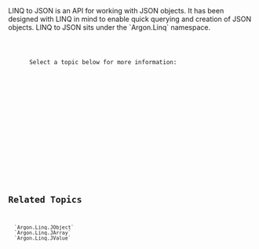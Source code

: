 <?xml version="1.0" encoding="utf-8"?>
<topic id="LINQtoJSON" revisionNumber="1">
  <developerConceptualDocument xmlns="http://ddue.schemas.microsoft.com/authoring/2003/5" xmlns:xlink="http://www.w3.org/1999/xlink">LINQ to JSON is an API for working with JSON objects.
      It has been designed with LINQ in mind to enable quick querying
      and creation of JSON objects. LINQ to JSON sits under the
      `Argon.Linq`
      namespace.
<code lang="cs" source="..\Src\Tests\Documentation\LinqToJsonTests.cs" region="LinqToJsonBasic" title="Using LINQ for JSON" />

<section>
 <title>Topics</title>
<content>
      <para>Select a topic below for more information:</para>
<list class="bullet">
   <listItem>
     <para><link xlink:href="ParsingLINQtoJSON" /></para>
   </listItem>
   <listItem>
     <para><link xlink:href="CreatingLINQtoJSON" /></para>
   </listItem>
   <listItem>
     <para><link xlink:href="QueryingLINQtoJSON" /></para>
   </listItem>
   <listItem>
     <para><link xlink:href="SelectToken" /></para>
   </listItem>
</list>
</content>
</section>


## Related Topics
      `Argon.Linq.JObject`
      `Argon.Linq.JArray`
      `Argon.Linq.JValue`